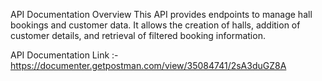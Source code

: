API Documentation
Overview
This API provides endpoints to manage hall bookings and customer data. It allows the creation of halls, addition of customer details, and retrieval of filtered booking information.

API Documentation Link :-
https://documenter.getpostman.com/view/35084741/2sA3duGZ8A
